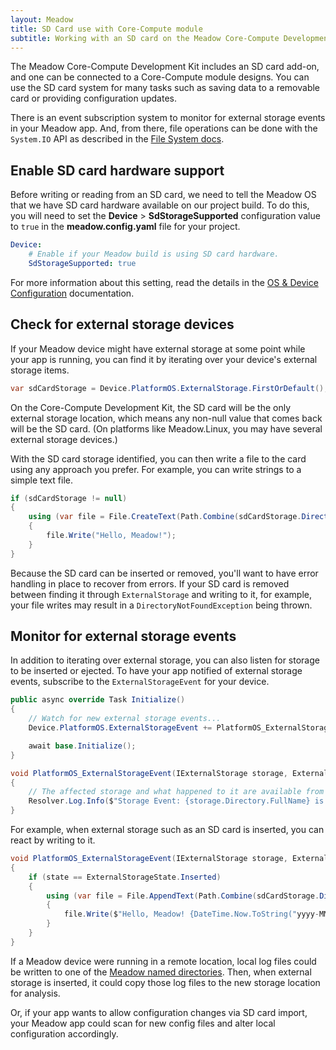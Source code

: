 ```yaml
---
layout: Meadow
title: SD Card use with Core-Compute module
subtitle: Working with an SD card on the Meadow Core-Compute Development Kit
---
```


The Meadow Core-Compute Development Kit includes an SD card add-on, and one can be connected to a Core-Compute module designs. You can use the SD card system for many tasks such as saving data to a removable card or providing configuration updates.

There is an event subscription system to monitor for external storage events in your Meadow app. And, from there, file operations can be done with the `System.IO` API as described in the [File System docs](../File_System/).

## Enable SD card hardware support

Before writing or reading from an SD card, we need to tell the Meadow OS that we have SD card hardware available on our project build. To do this, you will need to set the **Device** > **SdStorageSupported** configuration value to `true` in the **meadow.config.yaml** file for your project.

```yaml
Device:
    # Enable if your Meadow build is using SD card hardware.
    SdStorageSupported: true
```

For more information about this setting, read the details in the [OS & Device Configuration](../Configuration/OS_Device_Configuration/) documentation.

## Check for external storage devices

If your Meadow device might have external storage at some point while your app is running, you can find it by iterating over your device's external storage items.

```csharp
var sdCardStorage = Device.PlatformOS.ExternalStorage.FirstOrDefault();
```

On the Core-Compute Development Kit, the SD card will be the only external storage location, which means any non-null value that comes back will be the SD card. (On platforms like Meadow.Linux, you may have several external storage devices.)

With the SD card storage identified, you can then write a file to the card using any approach you prefer. For example, you can write strings to a simple text file.

```csharp
if (sdCardStorage != null)
{
    using (var file = File.CreateText(Path.Combine(sdCardStorage.Directory.FullName, "hello_meadow.txt")))
    {
        file.Write("Hello, Meadow!");
    }
}
```

Because the SD card can be inserted or removed, you'll want to have error handling in place to recover from errors. If your SD card is removed between finding it through `ExternalStorage` and writing to it, for example, your file writes may result in a `DirectoryNotFoundException` being thrown.

## Monitor for external storage events

In addition to iterating over external storage, you can also listen for storage to be inserted or ejected. To have your app notified of external storage events, subscribe to the `ExternalStorageEvent` for your device.

```csharp
public async override Task Initialize()
{
    // Watch for new external storage events...
    Device.PlatformOS.ExternalStorageEvent += PlatformOS_ExternalStorageEvent;

    await base.Initialize();
}

void PlatformOS_ExternalStorageEvent(IExternalStorage storage, ExternalStorageState state)
{
    // The affected storage and what happened to it are available from the event arguments.
    Resolver.Log.Info($"Storage Event: {storage.Directory.FullName} is {state}");
}
```

For example, when external storage such as an SD card is inserted, you can react by writing to it.

```csharp
void PlatformOS_ExternalStorageEvent(IExternalStorage storage, ExternalStorageState state)
{
    if (state == ExternalStorageState.Inserted)
    {
        using (var file = File.AppendText(Path.Combine(sdCardStorage.Directory.FullName, "hello_meadow.txt")))
        {
            file.Write($"Hello, Meadow! {DateTime.Now.ToString("yyyy-MM-dd")}");
        }
    }
}
```

If a Meadow device were running in a remote location, local log files could be written to one of the [Meadow named directories](../File_System/). Then, when external storage is inserted, it could copy those log files to the new storage location for analysis.

Or, if your app wants to allow configuration changes via SD card import, your Meadow app could scan for new config files and alter local configuration accordingly.
